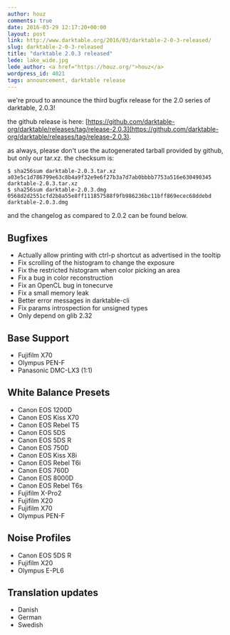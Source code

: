 ```yaml
---
author: houz
comments: true
date: 2016-03-29 12:17:20+00:00
layout: post
link: http://www.darktable.org/2016/03/darktable-2-0-3-released/
slug: darktable-2-0-3-released
title: "darktable 2.0.3 released"
lede: lake_wide.jpg
lede_author: <a href="https://houz.org/">houz</a>
wordpress_id: 4021
tags: announcement, darktable release
---
```


we're proud to announce the third bugfix release for the 2.0 series of darktable, 2.0.3!

the github release is here: [https://github.com/darktable-org/darktable/releases/tag/release-2.0.3](https://github.com/darktable-org/darktable/releases/tag/release-2.0.3).

as always, please don't use the autogenerated tarball provided by github, but only our tar.xz. the checksum is:

    $ sha256sum darktable-2.0.3.tar.xz
    a03e5c1d786799e63c8b4a9f32e9e6f27b3a7d7ab0bbbb7753a516e630490345  darktable-2.0.3.tar.xz
    $ sha256sum darktable-2.0.3.dmg
    0568d2d2551cfd2b8a55e8ff111857588f9fb986236bc11bff869ecec68ddebd  darktable-2.0.3.dmg

and the changelog as compared to 2.0.2 can be found below.

## Bugfixes

* Actually allow printing with ctrl-p shortcut as advertised in the tooltip
* Fix scrolling of the histogram to change the exposure
* Fix the restricted histogram when color picking an area
* Fix a bug in color reconstruction
* Fix an OpenCL bug in tonecurve
* Fix a small memory leak
* Better error messages in darktable-cli
* Fix params introspection for unsigned types
* Only depend on glib 2.32

## Base Support

* Fujifilm X70
* Olympus PEN-F
* Panasonic DMC-LX3 (1:1)

## White Balance Presets

* Canon EOS 1200D
* Canon EOS Kiss X70
* Canon EOS Rebel T5
* Canon EOS 5DS
* Canon EOS 5DS R
* Canon EOS 750D
* Canon EOS Kiss X8i
* Canon EOS Rebel T6i
* Canon EOS 760D
* Canon EOS 8000D
* Canon EOS Rebel T6s
* Fujifilm X-Pro2
* Fujifilm X20
* Fujifilm X70
* Olympus PEN-F

## Noise Profiles

* Canon EOS 5DS R
* Fujifilm X20
* Olympus E-PL6

## Translation updates

* Danish
* German
* Swedish
